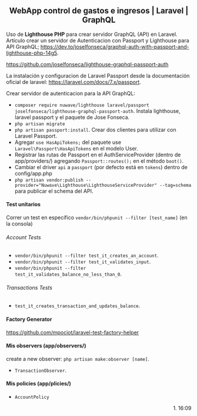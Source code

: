 <h2 align="center">WebApp control de gastos e ingresos | Laravel | GraphQL</h2>

Uso de **Lighthouse PHP** para crear servidor GraphQL (API) en Laravel.
Artículo crear un servidor de Autenticacion con Passport y Lighthouse para API GraphQL; https://dev.to/joselfonseca/graphql-auth-with-passport-and-lighthouse-php-14g5.

https://github.com/joselfonseca/lighthouse-graphql-passport-auth

La instalación y configuracion de Laravel Passport desde la documentación oficial de laravel: https://laravel.com/docs/7.x/passport. 

Crear servidor de autenticacion para la API GraphQL:
- `composer require nuwave/lighthouse laravel/passport joselfonseca/lighthouse-graphql-passport-auth`. Instala lighthouse, laravel passport y el paquete de Jose Fonseca.
- `php artisan migrate`
- `php artisan passport:install`. Crear dos clientes para utilizar con Laravel Passport.
- Agregar `use HasApiTokens;` del paquete use `Laravel\Passport\HasApiTokens` en el modelo User.
- Registrar las rutas de Passport en el AuthServiceProvider (dentro de app/providers/) agregando `Passport::routes();` en el método `boot()`.
- Cambiar el driver `api` a `passport` (por defecto está en `tokens`) dentro de config/app.php
- `php artisan vendor:publish --provider="Nuwave\Lighthouse\LighthouseServiceProvider" --tag=schema` para publicar el schema del API.

#### Test unitarios
Correr un test en específico `vendor/bin/phpunit --filter [test_name]` (en la consola)
###### Account Tests
- `vendor/bin/phpunit --filter test_it_creates_an_account`.
- `vendor/bin/phpunit --filter test_it_validates_input`.
- `vendor/bin/phpunit --filter test_it_validates_balance_no_less_than_0`.
###### Transactions Tests
- `test_it_creates_transaction_and_updates_balance`. 

#### Factory Generator
https://github.com/mpociot/laravel-test-factory-helper

#### Mis observers (app/observers/)
create a new observer: `php artisan make:observer [name]`.
- `TransactionObserver`.

#### Mis policies (app/plicies/)
- `AccountPolicy`

<p align="right">1. 16:09</p>
